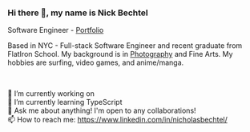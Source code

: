 <!-- permalink: /index.html -->

### Hi there 👋, my name is Nick Bechtel

Software Engineer - [Portfolio](https://nickbechtel.com)


Based in NYC - Full-stack Software Engineer and recent graduate from FlatIron School. My background is in [Photography](https://www.nickbechtel.com/) and Fine Arts. My hobbies are surfing, video games, and anime/manga.

<br/>

🔭 I’m currently working on 
<br/>
🌱 I’m currently learning TypeScript
<br/>
💬 Ask me about anything! I'm open to any collaborations!
<br/>
📫 How to reach me: https://www.linkedin.com/in/nicholasbechtel/
<br/>

